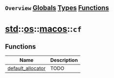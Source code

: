 ## `Overview` [Globals](./globals.md) [Types](./types.md) [Functions](./functions.md)
# [std](./../../../std.md)::[os](./../../os.md)::[macos](./../macos.md)::`cf`
## Functions
|Name|Description|
|----|-----------|
|[default_allocator](#todo)|TODO|

